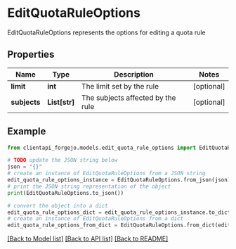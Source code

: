 # EditQuotaRuleOptions

EditQuotaRuleOptions represents the options for editing a quota rule

## Properties

Name | Type | Description | Notes
------------ | ------------- | ------------- | -------------
**limit** | **int** | The limit set by the rule | [optional] 
**subjects** | **List[str]** | The subjects affected by the rule | [optional] 

## Example

```python
from clientapi_forgejo.models.edit_quota_rule_options import EditQuotaRuleOptions

# TODO update the JSON string below
json = "{}"
# create an instance of EditQuotaRuleOptions from a JSON string
edit_quota_rule_options_instance = EditQuotaRuleOptions.from_json(json)
# print the JSON string representation of the object
print(EditQuotaRuleOptions.to_json())

# convert the object into a dict
edit_quota_rule_options_dict = edit_quota_rule_options_instance.to_dict()
# create an instance of EditQuotaRuleOptions from a dict
edit_quota_rule_options_from_dict = EditQuotaRuleOptions.from_dict(edit_quota_rule_options_dict)
```
[[Back to Model list]](../README.md#documentation-for-models) [[Back to API list]](../README.md#documentation-for-api-endpoints) [[Back to README]](../README.md)


